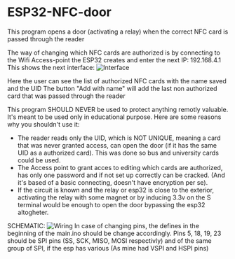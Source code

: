 # ESP32-NFC-door
This program opens a door (activating a relay) when the correct NFC card is passed through the reader

The way of changing which NFC cards are authorized is by connecting to the Wifi Access-point the ESP32 creates and enter the next IP: 192.168.4.1
This shows the next interface:
![Interface](https://i.imgur.com/vcxWyxI.png)

Here the user can see the list of authorized NFC cards with the name saved and the UID
The button "Add with name" will add the last non authorized card that was passed through the reader

This program SHOULD NEVER be used to protect anything remotly valuable. It's meant to be used only in educational purpose. Here are some reasons why you shouldn't use it:
- The reader reads only the UID, which is NOT UNIQUE, meaning a card that was never granted access, can open the door (if it has the same UID as a authorized card). This was done so bus and university cards could be used.
- The Access point to grant acces to editing which cards are authorized, has only one password and if not set up correctly can be cracked. (And it's based of a basic connecting, doesn't have encryption per se).
- If the circuit is known and the relay or esp32 is close to the exterior, activating the relay with some magnet or by inducing 3.3v on the S terminal would be enough to open the door bypassing the esp32 altogheter.

SCHEMATIC:
![Wiring](https://i.imgur.com/YJC1gyD.png)
In case of changing pins, the defines in the beginning of the main.ino should be change accordingly.
Pins 5, 18, 19, 23 should be SPI pins (SS, SCK, MISO, MOSI respectivly) and of the same group of SPI, if the esp has various (As mine had VSPI and HSPI pins)



